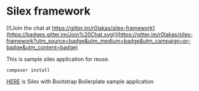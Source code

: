 # Silex framework

[![Join the chat at https://gitter.im/r0lakas/silex-framework](https://badges.gitter.im/Join%20Chat.svg)](https://gitter.im/r0lakas/silex-framework?utm_source=badge&utm_medium=badge&utm_campaign=pr-badge&utm_content=badge)

This is sample silex application for reuse.

```
composer install
```

[HERE](https://github.com/r0lakas/silex-framework/tree/feature/bootstrap_boilerplate) is Silex with Bootstrap Boilerplate sample application

